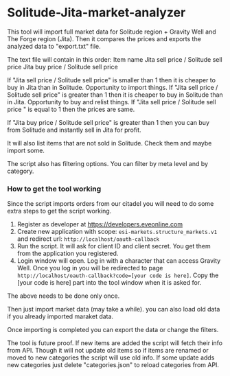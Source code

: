 # Solitude-Jita-market-analyzer

This tool will import full market data for Solitude region + Gravity Well and The Forge region (Jita).
Then it compares the prices and exports the analyzed data to "export.txt" file.

The text file will contain in this order:
Item name
Jita sell price / Solitude sell price
Jita buy price / Solitude sell price

If "Jita sell price / Solitude sell price" is smaller than 1 then it is cheaper to buy in Jita than in Solitude. Opportunity to import things.
If "Jita sell price / Solitude sell price" is greater than 1 then it is cheaper to buy in Solitude than in Jita. Opportunity to buy and relist things.
If  "Jita sell price / Solitude sell price " is equal to 1 then the prices are same.

If "Jita buy price / Solitude sell price" is greater than 1 then you can buy from Solitude and instantly sell in Jita for profit.

It will also list items that are not sold in Solitude. Check them and maybe import some.

The script also has filtering options. You can filter by meta level and by category.

### How to get the tool working
Since the script imports orders from our citadel you will need to do some extra steps to get the script working.

1) Register as developer at https://developers.eveonline.com
2) Create new application with scope: `esi-markets.structure_markets.v1` and redirect url: `http://localhost/oauth-callback`
3) Run the script. It will ask for client ID and client secret. You get them from the application you registered.
4) Login window will open. Log in with a character that can access Gravity Well.
Once you log in you will be redirected to page `http://localhost/oauth-callback?code=[your code is here]`. Copy the [your code is here] part into the tool window when it is asked for.

The above needs to be done only once.

Then just import market data (may take a while). you can also load old data if you already imported maraket data.

Once importing is completed you can export the data or change the filters.

The tool is future proof. If new items are added the script will fetch their info from API. Though it will not update old items so if items are renamed or moved to new categories the script will use old info. If some update adds new categories just delete "categories.json" to reload categories from API.
